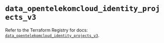 # `data_opentelekomcloud_identity_projects_v3`

Refer to the Terraform Registry for docs: [`data_opentelekomcloud_identity_projects_v3`](https://registry.terraform.io/providers/opentelekomcloud/opentelekomcloud/1.35.15/docs/data-sources/identity_projects_v3).
